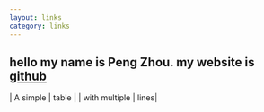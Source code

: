 ```yaml
---
layout: links
category: links
---
```


## hello **my name** is Peng Zhou. my website is [github](https://orionzhou.github.io)

| A simple | table |
| with multiple | lines|
